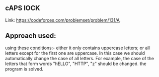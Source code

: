 ## cAPS lOCK

Link: https://codeforces.com/problemset/problem/131/A

## Approach used:

using these conditions:-
either it only contains uppercase letters;
or all letters except for the first one are uppercase.
In this case we should automatically change the case of all letters. For example, the case of the letters that form words "hELLO", "HTTP", "z" should be changed.
the program is solved.